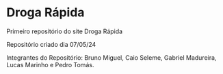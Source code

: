 # Droga Rápida
 Primeiro repositório do site Droga Rápida

Repositório criado dia 07/05/24

Integrantes do Repositório: Bruno Miguel, Caio Seleme, Gabriel Madureira, Lucas Marinho e Pedro Tomás.
